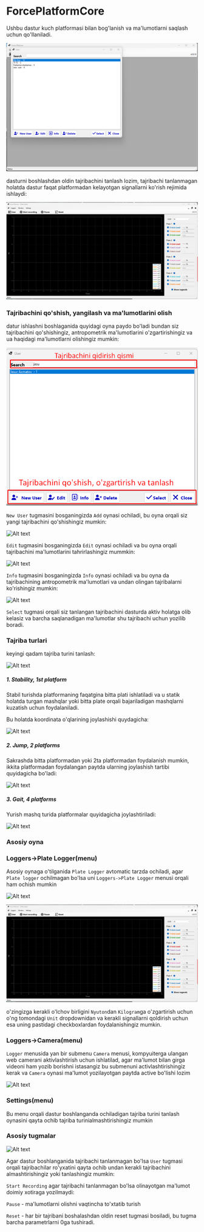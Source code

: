 # ForcePlatformCore

Ushbu dastur kuch platformasi bilan bog'lanish va ma'lumotlarni saqlash uchun qo'llaniladi.

![Alt text](assets/readme/image.png)

dasturni boshlashdan oldin tajribachini tanlash lozim, tajribachi tanlanmagan holatda dastur faqat platformadan kelayotgan signallarni ko'rish rejimida ishlaydi:

![Alt text](assets/readme/image-4.png)

### Tajribachini qo'shish, yangilash va ma'lumotlarini olish

datur ishlashni boshlaganida quyidagi oyna paydo bo'ladi bundan siz tajribachini qo'shishingiz, antropometrik ma'lumotlarini o'zgartirishingiz va ua haqidagi ma'lumotlarni olishingiz mumkin:

![Alt text](assets/readme/image-7.png)

```New User``` tugmasini bosganingizda ```Add``` oynasi ochiladi, bu oyna orqali siz yangi tajribachini qo'shishingiz mumkin:

![Alt text](assets/readme/image-1.png)

```Edit``` tugmasini bosganingizda ```Edit``` oynasi ochiladi va bu oyna orqali tajribachini ma'lumotlarini tahrirlashingiz mummkin:

![Alt text](assets/readme/image-9.png)

```Info``` tugmasini bosganingizda ```Info``` oynasi ochiladi va bu oyna da tajribachining antropometrik ma'lumotlari va undan olingan tajribalarni ko'rishingiz mumkin:

![Alt text](assets/readme/image-8.png)

```Select``` tugmasi orqali siz tanlangan tajribachini dasturda aktiv holatga olib kelasiz va barcha saqlanadigan ma'lumotlar shu tajribachi uchun yozilib boradi.

### Tajriba turlari

keyingi qadam tajriba turini tanlash: 

![Alt text](assets/readme/image-3.png)

##### 1. Stability, 1st platform

Stabil turishda platformaning faqatgina bitta plati ishlatiladi va u statik holatda turgan mashqlar yoki bitta plate orqali bajariladigan mashqlarni kuzatish uchun foydalaniladi.

Bu holatda koordinata o'qlarining joylashishi quydagicha:

![Alt text](assets/readme/image-10.png)

##### 2. Jump, 2 platforms

Sakrashda bitta platformadan yoki 2ta platformadan foydalanish mumkin, ikkita platformadan foydalangan paytda ularning joylashish tartibi quyidagicha bo'ladi:

![Alt text](assets/readme/image-11.png)

##### 3. Gait, 4 platforms

Yurish mashq turida platformalar quyidagicha joylashtiriladi:

![Alt text](assets/readme/image-12.png)

### Asosiy oyna

### Loggers->Plate Logger(menu)

Asosiy oynaga o'tilganida ```Plate Logger``` avtomatic tarzda ochiladi, agar ```Plate logger``` ochilmagan bo'lsa uni ```Loggers->Plate Logger``` menusi orqali ham ochish mumkin

![Alt text](assets/readme/image-5.png)

![Alt text](assets/readme/image-4.png)

o'zingizga kerakli o'lchov birligini ```Nyuton```dan ```Kilogram```ga o'zgartirish uchun o'ng tomondagi ```Unit``` dropdownidan va kerakli signallarni qoldirish uchun esa uning pastidagi checkboxlardan foydalanishingiz mumkin.

### Loggers->Camera(menu)

```Logger``` menusida yan bir submenu ```Camera``` menusi, kompyuiterga ulangan web camerani aktivlashtirish uchun ishlatilad, agar ma'lumot bilan girga videoni ham yozib borishni istasangiz bu submenuni activlashtirishingiz kerak va ```Camera``` oynasi ma'lumot yozilayotgan paytda active bo'lishi lozim

![Alt text](assets/readme/image-13.png)

### Settings(menu)

Bu menu orqali dastur boshlanganda ochiladigan tajriba turini tanlash oynasini qayta ochib tajriba turinialmashtirishingiz mumkin

### Asosiy tugmalar

![Alt text](assets/readme/image-6.png)

Agar dastur boshlanganida tajribachi tanlanmagan bo'lsa ```User``` tugmasi orqali tajribachilar ro'yxatini qayta ochib undan kerakli tajribachini almashtirishingiz yoki tanlashingiz mumkin:

```Start Recording``` agar tajribachi tanlanmagan bo'lsa olinayotgan ma'lumot doimiy xotiraga yozilmaydi:

```Pause``` - ma'lumotlarni olishni vaqtincha to'xtatib turish

```Reset``` - har bir tajribani boshalashdan oldin reset tugmasi bosiladi, bu tugma barcha parametrlarni 0ga tushiradi.
